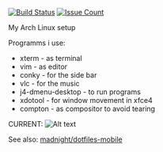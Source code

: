 [![Build Status](https://travis-ci.org/madnight/dotfiles.svg?branch=master)](https://travis-ci.org/madnight/dotfiles)
[![Issue Count](https://codeclimate.com/github/madnight/dotfiles/badges/issue_count.svg?maxAge=2592000)](https://codeclimate.com/github/madnight/dotfiles/issues)

My Arch Linux setup 

Programms i use:
+  xterm - as terminal
+  vim - as editor
+  conky - for the side bar
+  vlc - for the music 
+  j4-dmenu-desktop - to run programs
+  xdotool - for window movement in xfce4
+  compton - as compositor to avoid tearing

CURRENT:
![Alt text](https://raw.github.com/madnight/dotfiles/master/screenshot.png "SCREENSHOT")

See also: [madnight/dotfiles-mobile](https://github.com/madnight/dotfiles-mobile)
